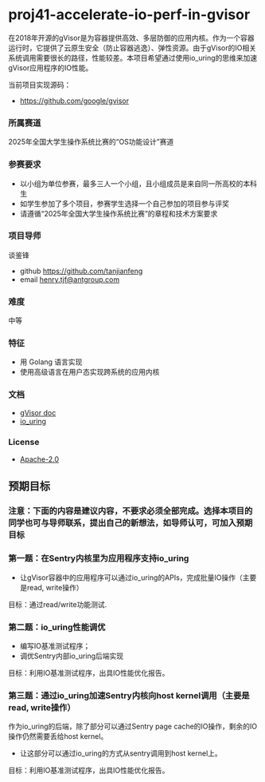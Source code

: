 # proj41-accelerate-io-perf-in-gvisor
在2018年开源的gVisor是为容器提供高效、多层防御的应用内核。作为一个容器运行时，它提供了云原生安全（防止容器逃逸）、弹性资源。由于gVisor的IO相关系统调用需要很长的路径，性能较差。本项目希望通过使用io_uring的思维来加速gVisor应用程序的IO性能。

当前项目实现源码：

* https://github.com/google/gvisor

### 所属赛道

2025年全国大学生操作系统比赛的“OS功能设计”赛道

### 参赛要求
- 以小组为单位参赛，最多三人一个小组，且小组成员是来自同一所高校的本科生
- 如学生参加了多个项目，参赛学生选择一个自己参加的项目参与评奖
- 请遵循“2025年全国大学生操作系统比赛”的章程和技术方案要求

### 项目导师

谈鉴锋
- github https://github.com/tanjianfeng
- email henry.tjf@antgroup.com

### 难度

中等

### 特征

- 用 Golang 语言实现
- 使用高级语言在用户态实现跨系统的应用内核

### 文档

- [gVisor doc](https://gvisor.dev/)
- [io_uring](https://kernel.dk/io_uring.pdf)

### License

- [Apache-2.0](https://opensource.org/licenses/Apache-2.0)

## 预期目标

### 注意：下面的内容是建议内容，不要求必须全部完成。选择本项目的同学也可与导师联系，提出自己的新想法，如导师认可，可加入预期目标

### 第一题：在Sentry内核里为应用程序支持io_uring

- 让gVisor容器中的应用程序可以通过io_uring的APIs，完成批量IO操作（主要是read, write操作）

目标：通过read/write功能测试.

### 第二题：io_uring性能调优

- 编写IO基准测试程序；
- 调优Sentry内部io_uring后端实现

目标：利用IO基准测试程序，出具IO性能优化报告。

### 第三题：通过io_uring加速Sentry内核向host kernel调用（主要是read, write操作）

作为io_uring的后端，除了部分可以通过Sentry page cache的IO操作，剩余的IO操作仍然需要丢给host kernel。

- 让这部分可以通过io_uring的方式从sentry调用到host kernel上。

目标：利用IO基准测试程序，出具IO性能优化报告。

